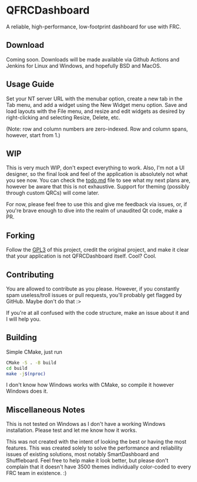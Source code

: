 # QFRCDashboard
A reliable, high-performance, low-footprint dashboard for use with FRC.

## Download
Coming soon. Downloads will be made available via Github Actions and Jenkins for Linux and Windows, and hopefully BSD and MacOS.

## Usage Guide
Set your NT server URL with the menubar option, create a new tab in the Tab menu, and add a widget using the New Widget menu option. Save and load layouts with the File menu, and resize and edit widgets as desired by right-clicking and selecting Resize, Delete, etc.

(Note: row and column numbers are zero-indexed. Row and column spans, however, start from 1.)

## WIP
This is very much WIP, don't expect everything to work. Also, I'm not a UI designer, so the final look and feel of the application is absolutely not what you see now. You can check the [todo.md](todo.md) file to see what my next plans are, however be aware that this is not exhaustive. Support for theming (possibly through custom QRCs) will come later.

For now, please feel free to use this and give me feedback via issues, or, if you're brave enough to dive into the realm of unaudited Qt code, make a PR.

## Forking
Follow the [GPL3](LICENSE) of this project, credit the original project, and make it clear that your application is not QFRCDashboard itself. Cool? Cool.

## Contributing
You are allowed to contribute as you please. However, if you constantly spam useless/troll issues or pull requests, you'll probably get flagged by GitHub. Maybe don't do that :>

If you're at all confused with the code structure, make an issue about it and I will help you.

## Building
Simple CMake, just run

```bash
CMake -S . -B build
cd build
make -j$(nproc)
```

I don't know how Windows works with CMake, so compile it however Windows does it.

## Miscellaneous Notes
This is not tested on Windows as I don't have a working Windows installation. Please test and let me know how it works.

This was not created with the intent of looking the best or having the most features. This was created solely to solve the performance and reliability issues of existing solutions, most notably SmartDashboard and Shuffleboard. Feel free to help make it look better, but please don't complain that it doesn't have 3500 themes individually color-coded to every FRC team in existence. :)
